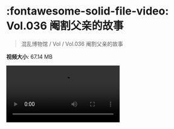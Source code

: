 # :fontawesome-solid-file-video: Vol.036 阉割父亲的故事

> 混乱博物馆 / Vol / Vol.036 阉割父亲的故事

**视频大小**: 67.14 MB

<div class="video"><video src="https://file.hsyhx.top/archive/混乱博物馆/Vol/036.mp4" controls preload>🤔 您的浏览器不支持 video 标签</video></div>